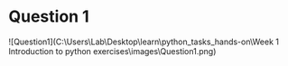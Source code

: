 # Question 1
![Question1](C:\Users\Lab\Desktop\learn\python_tasks_hands-on\Week 1 Introduction to python exercises\images\Question1.png)
